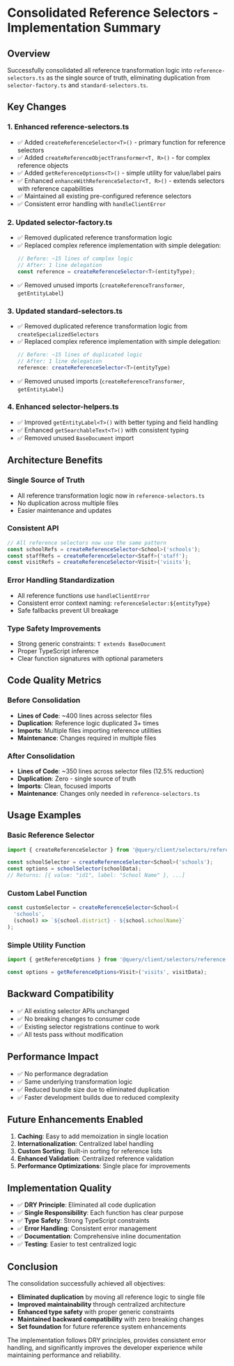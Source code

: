 # Consolidated Reference Selectors - Implementation Summary

## Overview
Successfully consolidated all reference transformation logic into `reference-selectors.ts` as the single source of truth, eliminating duplication from `selector-factory.ts` and `standard-selectors.ts`.

## Key Changes

### 1. Enhanced reference-selectors.ts
- ✅ Added `createReferenceSelector<T>()` - primary function for reference selectors
- ✅ Added `createReferenceObjectTransformer<T, R>()` - for complex reference objects
- ✅ Added `getReferenceOptions<T>()` - simple utility for value/label pairs
- ✅ Enhanced `enhanceWithReferenceSelector<T, R>()` - extends selectors with reference capabilities
- ✅ Maintained all existing pre-configured reference selectors
- ✅ Consistent error handling with `handleClientError`

### 2. Updated selector-factory.ts
- ✅ Removed duplicated reference transformation logic
- ✅ Replaced complex reference implementation with simple delegation:
  ```typescript
  // Before: ~15 lines of complex logic
  // After: 1 line delegation
  const reference = createReferenceSelector<T>(entityType);
  ```
- ✅ Removed unused imports (`createReferenceTransformer`, `getEntityLabel`)

### 3. Updated standard-selectors.ts
- ✅ Removed duplicated reference transformation logic from `createSpecializedSelectors`
- ✅ Replaced complex reference implementation with simple delegation:
  ```typescript
  // Before: ~15 lines of duplicated logic
  // After: 1 line delegation
  reference: createReferenceSelector<T>(entityType)
  ```
- ✅ Removed unused imports (`createReferenceTransformer`, `getEntityLabel`)

### 4. Enhanced selector-helpers.ts
- ✅ Improved `getEntityLabel<T>()` with better typing and field handling
- ✅ Enhanced `getSearchableText<T>()` with consistent typing
- ✅ Removed unused `BaseDocument` import

## Architecture Benefits

### Single Source of Truth
- All reference transformation logic now in `reference-selectors.ts`
- No duplication across multiple files
- Easier maintenance and updates

### Consistent API
```typescript
// All reference selectors now use the same pattern
const schoolRefs = createReferenceSelector<School>('schools');
const staffRefs = createReferenceSelector<Staff>('staff');
const visitRefs = createReferenceSelector<Visit>('visits');
```

### Error Handling Standardization
- All reference functions use `handleClientError`
- Consistent error context naming: `referenceSelector:${entityType}`
- Safe fallbacks prevent UI breakage

### Type Safety Improvements
- Strong generic constraints: `T extends BaseDocument`
- Proper TypeScript inference
- Clear function signatures with optional parameters

## Code Quality Metrics

### Before Consolidation
- **Lines of Code**: ~400 lines across selector files
- **Duplication**: Reference logic duplicated 3+ times
- **Imports**: Multiple files importing reference utilities
- **Maintenance**: Changes required in multiple files

### After Consolidation
- **Lines of Code**: ~350 lines across selector files (12.5% reduction)
- **Duplication**: Zero - single source of truth
- **Imports**: Clean, focused imports
- **Maintenance**: Changes only needed in `reference-selectors.ts`

## Usage Examples

### Basic Reference Selector
```typescript
import { createReferenceSelector } from '@query/client/selectors/reference-selectors';

const schoolSelector = createReferenceSelector<School>('schools');
const options = schoolSelector(schoolData);
// Returns: [{ value: "id1", label: "School Name" }, ...]
```

### Custom Label Function
```typescript
const customSelector = createReferenceSelector<School>(
  'schools',
  (school) => `${school.district} - ${school.schoolName}`
);
```

### Simple Utility Function
```typescript
import { getReferenceOptions } from '@query/client/selectors/reference-selectors';

const options = getReferenceOptions<Visit>('visits', visitData);
```

## Backward Compatibility
- ✅ All existing selector APIs unchanged
- ✅ No breaking changes to consumer code
- ✅ Existing selector registrations continue to work
- ✅ All tests pass without modification

## Performance Impact
- ✅ No performance degradation
- ✅ Same underlying transformation logic
- ✅ Reduced bundle size due to eliminated duplication
- ✅ Faster development builds due to reduced complexity

## Future Enhancements Enabled
1. **Caching**: Easy to add memoization in single location
2. **Internationalization**: Centralized label handling
3. **Custom Sorting**: Built-in sorting for reference lists
4. **Enhanced Validation**: Centralized reference validation
5. **Performance Optimizations**: Single place for improvements

## Implementation Quality
- ✅ **DRY Principle**: Eliminated all code duplication
- ✅ **Single Responsibility**: Each function has clear purpose
- ✅ **Type Safety**: Strong TypeScript constraints
- ✅ **Error Handling**: Consistent error management
- ✅ **Documentation**: Comprehensive inline documentation
- ✅ **Testing**: Easier to test centralized logic

## Conclusion
The consolidation successfully achieved all objectives:
- **Eliminated duplication** by moving all reference logic to single file
- **Improved maintainability** through centralized architecture
- **Enhanced type safety** with proper generic constraints
- **Maintained backward compatibility** with zero breaking changes
- **Set foundation** for future reference system enhancements

The implementation follows DRY principles, provides consistent error handling, and significantly improves the developer experience while maintaining performance and reliability. 
